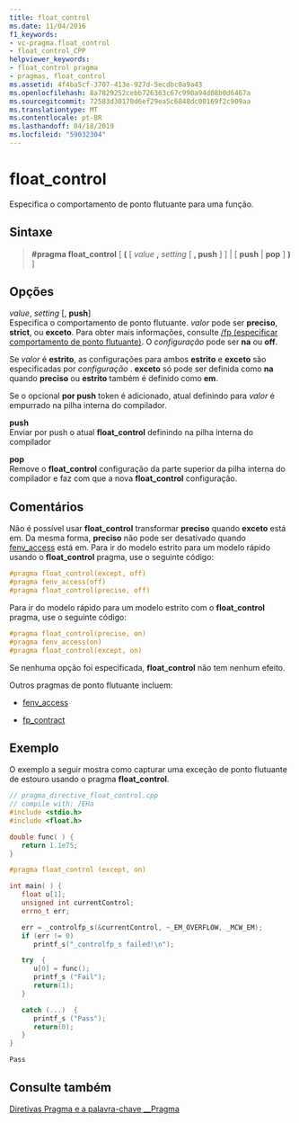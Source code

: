 ```yaml
---
title: float_control
ms.date: 11/04/2016
f1_keywords:
- vc-pragma.float_control
- float_control_CPP
helpviewer_keywords:
- float_control pragma
- pragmas, float_control
ms.assetid: 4f4ba5cf-3707-413e-927d-5ecdbc0a9a43
ms.openlocfilehash: 8a7829252cebb726363c67c990a94d08b0d6467a
ms.sourcegitcommit: 72583d30170d6ef29ea5c6848dc00169f2c909aa
ms.translationtype: MT
ms.contentlocale: pt-BR
ms.lasthandoff: 04/18/2019
ms.locfileid: "59032304"
---
```

# <a name="floatcontrol"></a>float_control

Especifica o comportamento de ponto flutuante para uma função.

## <a name="syntax"></a>Sintaxe

> **#pragma float_control** [ **(** [ *value* **,** *setting* [ **, push** ] ] | [ **push** | **pop** ] **)** ]

## <a name="options"></a>Opções

*value*, *setting* [, **push**]<br/>
Especifica o comportamento de ponto flutuante. *valor* pode ser **preciso**, **strict**, ou **exceto**. Para obter mais informações, consulte [/fp (especificar comportamento de ponto flutuante)](../build/reference/fp-specify-floating-point-behavior.md). O *configuração* pode ser **na** ou **off**.

Se *valor* é **estrito**, as configurações para ambos **estrito** e **exceto** são especificadas por *configuração* . **exceto** só pode ser definida como **na** quando **preciso** ou **estrito** também é definido como **em**.

Se o opcional **por push** token é adicionado, atual definindo para *valor* é empurrado na pilha interna do compilador.

**push**<br/>
Enviar por push o atual **float_control** definindo na pilha interna do compilador

**pop**<br/>
Remove o **float_control** configuração da parte superior da pilha interna do compilador e faz com que a nova **float_control** configuração.

## <a name="remarks"></a>Comentários

Não é possível usar **float_control** transformar **preciso** quando **exceto** está em. Da mesma forma, **preciso** não pode ser desativado quando [fenv_access](../preprocessor/fenv-access.md) está em. Para ir do modelo estrito para um modelo rápido usando o **float_control** pragma, use o seguinte código:

```cpp
#pragma float_control(except, off)
#pragma fenv_access(off)
#pragma float_control(precise, off)
```

Para ir do modelo rápido para um modelo estrito com o **float_control** pragma, use o seguinte código:

```cpp
#pragma float_control(precise, on)
#pragma fenv_access(on)
#pragma float_control(except, on)
```

Se nenhuma opção foi especificada, **float_control** não tem nenhum efeito.

Outros pragmas de ponto flutuante incluem:

- [fenv_access](../preprocessor/fenv-access.md)

- [fp_contract](../preprocessor/fp-contract.md)

## <a name="example"></a>Exemplo

O exemplo a seguir mostra como capturar uma exceção de ponto flutuante de estouro usando o pragma **float_control**.

```cpp
// pragma_directive_float_control.cpp
// compile with: /EHa
#include <stdio.h>
#include <float.h>

double func( ) {
   return 1.1e75;
}

#pragma float_control (except, on)

int main( ) {
   float u[1];
   unsigned int currentControl;
   errno_t err;

   err = _controlfp_s(&currentControl, ~_EM_OVERFLOW, _MCW_EM);
   if (err != 0)
      printf_s("_controlfp_s failed!\n");

   try  {
      u[0] = func();
      printf_s ("Fail");
      return(1);
   }

   catch (...)  {
      printf_s ("Pass");
      return(0);
   }
}
```

```Output
Pass
```

## <a name="see-also"></a>Consulte também

[Diretivas Pragma e a palavra-chave __Pragma](../preprocessor/pragma-directives-and-the-pragma-keyword.md)
